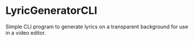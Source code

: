# LyricGeneratorCLI
Simple CLI program to generate lyrics on a transparent background for use in a video editor.

